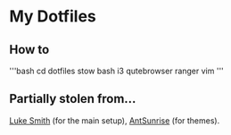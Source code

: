 # My Dotfiles

## How to
'''bash
cd dotfiles
stow bash i3 qutebrowser ranger vim
'''

## Partially stolen from...

[Luke Smith](https://github.com/LukeSmithxyz/voidrice) (for the main setup), [AntSunrise](https://github.com/AntSunrise/URxvt-themes) (for themes).
